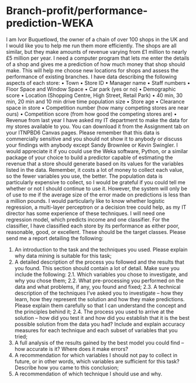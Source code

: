# Branch-profit/performance-prediction-WEKA

 I am Ivor Buquetlowd, the owner of a chain of over 100
shops in the UK and I would like you to help me run them more efficiently. The shops
are all similar, but they make amounts of revenue varying from £1 million to nearly
£5 million per year. I need a computer program that lets me enter the details of a shop
and gives me a prediction of how much money that shop should make. This will help
me choose new locations for shops and assess the performance of existing branches.
I have data describing the following aspects of each store:
• Town
• Store ID
• Manager name
• Staff numbers
• Floor Space and Window Space
• Car park (yes or no)
• Demographic score
• Location (Shopping Centre, High Street, Retail Park)
• 40 min, 30 min, 20 min and 10 min drive time population size
• Store age
• Clearance space in store
• Competition number (how many competing stores are near ours)
• Competition score (from how good the competing stores are)
• Revenue from last year
I have asked my IT department to make the data for my stores available to you. You
can download it from the Assignment tab on your ITNPBD6 Canvas pages.
Please remember that this data is commercially sensitive and you should not show it
to anybody or discuss your findings with anybody except Sandy Brownlee or Kevin
Swingler.
I would appreciate it if you could use the Weka software, Python, or a similar package
of your choice to build a predictor capable of estimating the revenue that a store
should generate based on its values for the variables listed in the data. Remember, it
costs a lot of money to collect each value, so the fewer variables you use, the better.
The population data is particularly expensive to collect, so I would be grateful if you
could tell me whether or not I should continue to use it. However, the system will
only be of use to me if the average size of the error made on predictions is less than a
million pounds.
I would particularly like to know whether logistic regression, a multi-layer perceptron
or a decision tree could help, as my IT director has some experience of these
techniques.
I will need one regression model, which predicts income and one classifier. For the
classifier, I have classified each store by its performance as either poor, reasonable,
good, or excellent. These should be the target classes.
Please send me a report detailing the following:
1. An introduction to the task and the techniques you used. Please explain why data
mining is suitable for this task;
2. A detailed description of the process you followed and the results that you found.
This section should contain a lot of detail. Make sure you include the following:
2.1. Which variables you chose to investigate, and why you chose them;
2.2. What pre-processing you performed on the data and what problems, if any,
you found and fixed;
2.3. A technical description of the techniques I’ve asked you to investigate – how
they learn, how they represent the solution and how they make predictions.
Please explain them carefully so that I can understand the concept and the
principles behind it;
2.4. The process you used to arrive at the solution – how did you test it and how
did you establish that it is the best possible solution from the data you had?
Include and explain accuracy measures for each technique and each subset of
variables that you tried;
3. A full analysis of the results gained by the best model you could find – how
accurate is it? Where does it make errors?
4. A recommendation for which variables I should not pay to collect in future, or in
other words, which variables are sufficient for this task? Describe how you came
to this conclusion;
5. A recommendation of which technique I should use and why.
